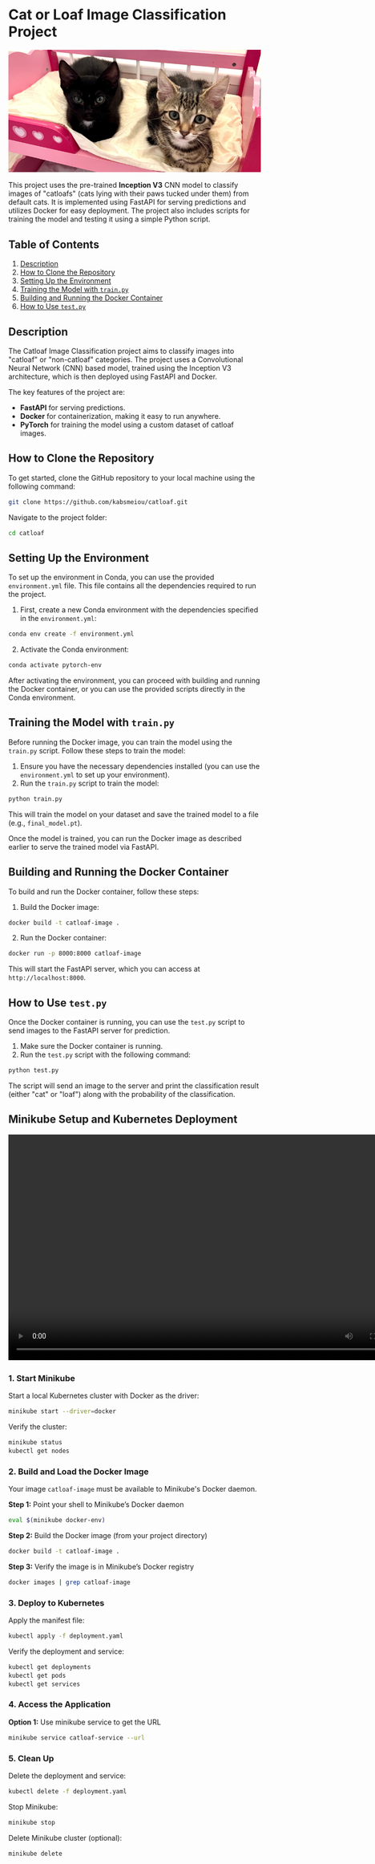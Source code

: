 # Cat or Loaf Image Classification Project

<p align="center">
  <img src="custom_test_img/loaf.png" alt="Display Loaf">
</p>

This project uses the pre-trained **Inception V3** CNN model to classify images of "catloafs" (cats lying with their paws tucked under them) from default cats. It is implemented using FastAPI for serving predictions and utilizes Docker for easy deployment. The project also includes scripts for training the model and testing it using a simple Python script.

## Table of Contents
1. [Description](#description)
2. [How to Clone the Repository](#how-to-clone-the-repository)
3. [Setting Up the Environment](#setting-up-the-environment)
4. [Training the Model with `train.py`](#training-the-model-with-trainpy)
5. [Building and Running the Docker Container](#building-and-running-the-docker-container)
6. [How to Use `test.py`](#how-to-use-testpy)

## Description

The Catloaf Image Classification project aims to classify images into "catloaf" or "non-catloaf" categories. The project uses a Convolutional Neural Network (CNN) based model, trained using the Inception V3 architecture, which is then deployed using FastAPI and Docker.

The key features of the project are:
- **FastAPI** for serving predictions.
- **Docker** for containerization, making it easy to run anywhere.
- **PyTorch** for training the model using a custom dataset of catloaf images.

## How to Clone the Repository

To get started, clone the GitHub repository to your local machine using the following command:

```bash
git clone https://github.com/kabsmeiou/catloaf.git
```

Navigate to the project folder:

```bash
cd catloaf
```

## Setting Up the Environment

To set up the environment in Conda, you can use the provided `environment.yml` file. This file contains all the dependencies required to run the project.

1. First, create a new Conda environment with the dependencies specified in the `environment.yml`:

```bash
conda env create -f environment.yml
```

2. Activate the Conda environment:

```bash
conda activate pytorch-env
```

After activating the environment, you can proceed with building and running the Docker container, or you can use the provided scripts directly in the Conda environment.


## Training the Model with `train.py`

Before running the Docker image, you can train the model using the `train.py` script. Follow these steps to train the model:

1. Ensure you have the necessary dependencies installed (you can use the `environment.yml` to set up your environment).
2. Run the `train.py` script to train the model:

```bash
python train.py
```

This will train the model on your dataset and save the trained model to a file (e.g., `final_model.pt`).

Once the model is trained, you can run the Docker image as described earlier to serve the trained model via FastAPI.

## Building and Running the Docker Container

To build and run the Docker container, follow these steps:

1. Build the Docker image:

```bash
docker build -t catloaf-image .
```

2. Run the Docker container:

```bash
docker run -p 8000:8000 catloaf-image
```

This will start the FastAPI server, which you can access at `http://localhost:8000`.

## How to Use `test.py`

Once the Docker container is running, you can use the `test.py` script to send images to the FastAPI server for prediction.

1. Make sure the Docker container is running.
2. Run the `test.py` script with the following command:

```bash
python test.py
```

The script will send an image to the server and print the classification result (either "cat" or "loaf") along with the probability of the classification.


## Minikube Setup and Kubernetes Deployment

<video width="800" height="450" controls>
  <source src="kubernetes_vid.mp4" type="video/mp4">
  Your browser does not support the video tag.
</video>

### 1. Start Minikube

Start a local Kubernetes cluster with Docker as the driver:

```bash
minikube start --driver=docker
```

Verify the cluster:

```bash
minikube status
kubectl get nodes
```

### 2. Build and Load the Docker Image

Your image `catloaf-image` must be available to Minikube's Docker daemon.

**Step 1:** Point your shell to Minikube’s Docker daemon

```bash
eval $(minikube docker-env)
```

**Step 2:** Build the Docker image (from your project directory)

```bash
docker build -t catloaf-image .
```

**Step 3:** Verify the image is in Minikube’s Docker registry

```bash
docker images | grep catloaf-image
```

### 3. Deploy to Kubernetes

Apply the manifest file:

```bash
kubectl apply -f deployment.yaml
```

Verify the deployment and service:

```bash
kubectl get deployments
kubectl get pods
kubectl get services
```

### 4. Access the Application

**Option 1:** Use minikube service to get the URL

```bash
minikube service catloaf-service --url
```

### 5. Clean Up

Delete the deployment and service:

```bash
kubectl delete -f deployment.yaml
```

Stop Minikube:

```bash
minikube stop
```

Delete Minikube cluster (optional):

```bash
minikube delete
```

